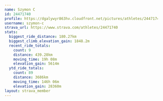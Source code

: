 ```yaml
---
name: Szymon C
id: 24471740
profile: https://dgalywyr863hv.cloudfront.net/pictures/athletes/24471740/7213253/3/large.jpg
username: szymon-c
strava_url: https://www.strava.com/athletes/24471740
stats:
  biggest_ride_distance: 180.27km
  biggest_climb_elevation_gain: 1848.2m
  recent_ride_totals:
    count: 9
    distance: 439.28km
    moving_time: 19h 08m
    elevation_gain: 5614m
  ytd_ride_totals:
    count: 89
    distance: 3686km
    moving_time: 146h 06m
    elevation_gain: 28360m
layout: strava_member
--- 
```


